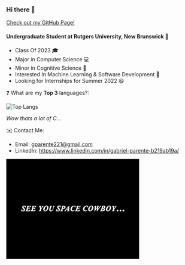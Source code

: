 ### Hi there 👋
[Check out my GitHub Page!](https://gabepar123.github.io/)

#### Undergraduate Student at Rutgers University, New Brunswick  🏫
* Class Of 2023 🎓
* Major in Computer Science 💻
* Minor in Cognitive Science 🧠
* Interested In Machine Learning & Software Development 🤖
* Looking for Internships for Summer 2022 😃




❓ What are my **Top 3** languages?:

![Top Langs](https://github-readme-stats.vercel.app/api/top-langs/?username=gabepar123&layout=compact&langs_count=3)

*Wow thats a lot of C...*

✉️ Contact Me:
* Email: gparente221@gmail.com
* LinkedIn: https://www.linkedin.com/in/gabriel-parente-b219ab19a/

![See you Space Cowboy...](https://github.com/gabepar123/gabepar123/blob/main/space%20cowboy.jpg)
